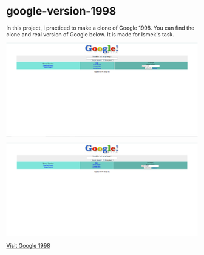 ﻿# google-version-1998

In this project, i practiced to make a clone of Google 1998. You can find the clone and real version of Google below. It is made for Ismek's task.

![Clone Version](./img/Screenshot1.png)

![Real Version](./img/RealOne.png)

[Visit Google 1998](https://web.archive.org/web/19981202230410if_/http://www.google.com/)
